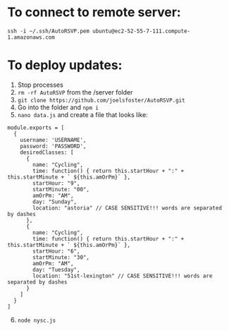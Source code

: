 # To connect to remote server:

`ssh -i ~/.ssh/AutoRSVP.pem ubuntu@ec2-52-55-7-111.compute-1.amazonaws.com`


# To deploy updates:

1. Stop processes
2. `rm -rf AutoRSVP` from the /server folder
3. `git clone https://github.com/joelsfoster/AutoRSVP.git`
4. Go into the folder and `npm i`
5. `nano data.js` and create a file that looks like:
```
module.exports = [
  {
    username: 'USERNAME',
    password: 'PASSWORD',
    desiredClasses: [
      {
        name: "Cycling",
        time: function() { return this.startHour + ":" + this.startMinute + ` ${this.amOrPm}` },
        startHour: "9",
        startMinute: "00",
        amOrPm: "AM",
        day: "Sunday",
        location: "astoria" // CASE SENSITIVE!!! words are separated by dashes
      },
      {
        name: "Cycling",
        time: function() { return this.startHour + ":" + this.startMinute + ` ${this.amOrPm}` },
        startHour: "6",
        startMinute: "30",
        amOrPm: "AM",
        day: "Tuesday",
        location: "51st-lexington" // CASE SENSITIVE!!! words are separated by dashes
      }
    ]
  }
]
```
6. `node nysc.js`
